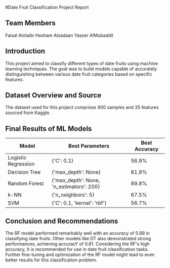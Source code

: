 #Date Fruit Classification Project Report
## Team Members
Faisal Alotaibi 
Hesham Alsadaan
Yasser AlMubaddil

## Introduction
This project aimed to classify different types of date fruits using machine learning techniques. The goal was to build models capable of accurately distinguishing between various date fruit categories based on specific features.

## Dataset Overview and Source
The dataset used for this project comprises 900 samples and 35 features sourced from Kaggle.

## Final Results of ML Models
| Model               | Best Parameters                    | Best Accuracy |
|---------------------|------------------------------------|---------------|
| Logistic Regression | {'C': 0.1}                        | 56.9%         |
| Decision Tree       | {'max_depth': None}                | 81.9%         |
| Random Forest       | {'max_depth': None, 'n_estimators': 200} | 89.8%  |
| k-NN                | {'n_neighbors': 5}                 | 67.5%         |
| SVM                 | {'C': 0.1, 'kernel': 'rbf'}        | 56.7%         |

## Conclusion and Recommendations
The RF model performed remarkably well with an accuracy of 0.89 in classifying date fruits.
Other models like DT also demonstrated strong performances, achieving accuracY of 0.81.
Considering the RF's high accuracy, it is recommended for use in date fruit classification tasks.
Further fine-tuning and optimization of the RF model might lead to even better results for this classification problem.
